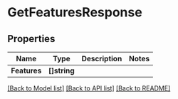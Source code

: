 # GetFeaturesResponse

## Properties

Name | Type | Description | Notes
------------ | ------------- | ------------- | -------------
**Features** | **[]string** |  | 

[[Back to Model list]](../README.md#documentation-for-models) [[Back to API list]](../README.md#documentation-for-api-endpoints) [[Back to README]](../README.md)


